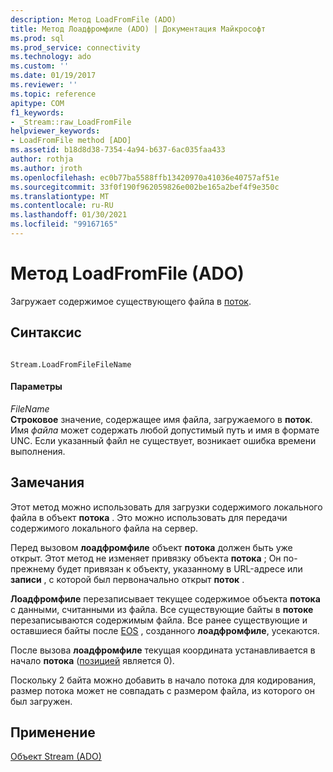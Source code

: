 ```yaml
---
description: Метод LoadFromFile (ADO)
title: Метод Лоадфромфиле (ADO) | Документация Майкрософт
ms.prod: sql
ms.prod_service: connectivity
ms.technology: ado
ms.custom: ''
ms.date: 01/19/2017
ms.reviewer: ''
ms.topic: reference
apitype: COM
f1_keywords:
- _Stream::raw_LoadFromFile
helpviewer_keywords:
- LoadFromFile method [ADO]
ms.assetid: b18d8d38-7354-4a94-b637-6ac035faa433
author: rothja
ms.author: jroth
ms.openlocfilehash: ec0b77ba5588ffb13420970a41036e40757af51e
ms.sourcegitcommit: 33f0f190f962059826e002be165a2bef4f9e350c
ms.translationtype: MT
ms.contentlocale: ru-RU
ms.lasthandoff: 01/30/2021
ms.locfileid: "99167165"
---
```

# <a name="loadfromfile-method-ado"></a>Метод LoadFromFile (ADO)
Загружает содержимое существующего файла в [поток](./stream-object-ado.md).  
  
## <a name="syntax"></a>Синтаксис  
  
```  
  
Stream.LoadFromFileFileName  
```  
  
#### <a name="parameters"></a>Параметры  
 *FileName*  
 **Строковое** значение, содержащее имя файла, загружаемого в **поток**. Имя *файла* может содержать любой допустимый путь и имя в формате UNC. Если указанный файл не существует, возникает ошибка времени выполнения.  
  
## <a name="remarks"></a>Замечания  
 Этот метод можно использовать для загрузки содержимого локального файла в объект **потока** . Это можно использовать для передачи содержимого локального файла на сервер.  
  
 Перед вызовом **лоадфромфиле** объект **потока** должен быть уже открыт. Этот метод не изменяет привязку объекта **потока** ; Он по-прежнему будет привязан к объекту, указанному в URL-адресе или **записи** , с которой был первоначально открыт **поток** .  
  
 **Лоадфромфиле** перезаписывает текущее содержимое объекта **потока** с данными, считанными из файла. Все существующие байты в **потоке** перезаписываются содержимым файла. Все ранее существующие и оставшиеся байты после [EOS](./eos-property.md) , созданного **лоадфромфиле**, усекаются.  
  
 После вызова **лоадфромфиле** текущая координата устанавливается в начало **потока** ([позицией](./position-property-ado.md) является 0).  
  
 Поскольку 2 байта можно добавить в начало потока для кодирования, размер потока может не совпадать с размером файла, из которого он был загружен.  
  
## <a name="applies-to"></a>Применение  
 [Объект Stream (ADO)](./stream-object-ado.md)